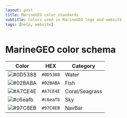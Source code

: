 ```yaml
---
layout: post
title: MarineGEO color standards
subtitle: Colors used in MarineGEO logo and website
tags: [help, website]
---
```


# MarineGEO color schema

|Color| HEX | Category |
| --- | --- | ----- |
|![#0D5388](https://via.placeholder.com/15/0D5388/000000?text=+) |`#0D5388`| Water |
|![#02BABA](https://via.placeholder.com/15/02BABA/000000?text=+) |`#02BABA`| Fish |
|![#A7CE4E](https://via.placeholder.com/15/A7CE4E/000000?text=+) |`#A7CE4E`| Coral/Seagrass |
|![#c6eafb](https://via.placeholder.com/15/c6eafb/000000?text=+) |`#c6eafb`| Sky |
|![#97C8EB](https://via.placeholder.com/15/97C8EB/000000?text=+) |`#97C8EB`| NavBar |
